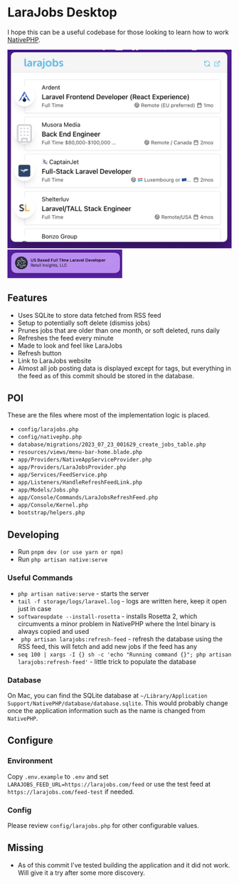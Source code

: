 # LaraJobs Desktop

I hope this can be a useful codebase for those looking to learn how to work [NativePHP](https://nativephp.com/).

<img src="./larajobs-desktop-screenshot.png" >
<img src="./larajobs-notification.png" height="64">

## Features

-   Uses SQLite to store data fetched from RSS feed
-   Setup to potentially soft delete (dismiss jobs)
-   Prunes jobs that are older than one month, or soft deleted, runs daily
-   Refreshes the feed every minute
-   Made to look and feel like LaraJobs
-   Refresh button
-   Link to LaraJobs website
-   Almost all job posting data is displayed except for tags, but everything in the feed as of this commit should be stored in the database.

## POI

These are the files where most of the implementation logic is placed.

-   `config/larajobs.php`
-   `config/nativephp.php`
-   `database/migrations/2023_07_23_001629_create_jobs_table.php`
-   `resources/views/menu-bar-home.blade.php`
-   `app/Providers/NativeAppServiceProvider.php`
-   `app/Providers/LaraJobsProvider.php`
-   `app/Services/FeedService.php`
-   `app/Listeners/HandleRefreshFeedLink.php`
-   `app/Models/Jobs.php`
-   `app/Console/Commands/LaraJobsRefreshFeed.php`
-   `app/Console/Kernel.php`
-   `bootstrap/helpers.php`

## Developing

-   Run `pnpm dev (or use yarn or npm)`
-   Run `php artisan native:serve`

### Useful Commands

-   `php artisan native:serve` - starts the server
-   `tail -f storage/logs/laravel.log` - logs are written here, keep it open just in case
-   `softwareupdate --install-rosetta` - installs Rosetta 2, which circumvents a minor problem in NativePHP where the Intel binary is always copied and used
-   ` php artisan larajobs:refresh-feed` - refresh the database using the RSS feed, this will fetch and add new jobs if the feed has any
-   `seq 100 | xargs -I {} sh -c 'echo "Running command {}"; php artisan larajobs:refresh-feed'` - little trick to populate the database

### Database

On Mac, you can find the SQLite database at `~/Library/Application Support/NativePHP/database/database.sqlite`. This would probably change once the application information such as the name is changed from `NativePHP`.

## Configure

### Environment

Copy `.env.example` to `.env` and set `LARAJOBS_FEED_URL=https://larajobs.com/feed` or use the test feed at `https://larajobs.com/feed-test` if needed.

### Config

Please review `config/larajobs.php` for other configurable values.

## Missing

-   As of this commit I've tested building the application and it did not work. Will give it a try after some more discovery.

